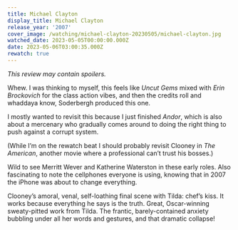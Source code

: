 ```yaml
---
title: Michael Clayton
display_title: Michael Clayton
release_year: '2007'
cover_image: /watching/michael-clayton-20230505/michael-clayton.jpg
watched_date: 2023-05-05T00:00:00.000Z
date: 2023-05-06T03:00:35.000Z
rewatch: true
---
```

_This review may contain spoilers._

Whew. I was thinking to myself, this feels like _Uncut Gems_ mixed with _Erin Brockovich_ for the class action vibes, and then the credits roll and whaddaya know, Soderbergh produced this one. 

I mostly wanted to revisit this because I just finished _Andor_, which is also about a mercenary who gradually comes around to doing the right thing to push against a corrupt system.

(While I’m on the rewatch beat I should probably revisit Clooney in _The American_, another movie where a professional can’t trust his bosses.)

Wild to see Merritt Wever and Katherine Waterston in these early roles. Also fascinating to note the cellphones everyone is using, knowing that in 2007 the iPhone was about to change everything. 

Clooney’s amoral, venal, self-loathing final scene with Tilda: chef’s kiss. It works because everything he says is the truth. Great, Oscar-winning sweaty-pitted work from Tilda. The frantic, barely-contained anxiety bubbling under all her words and gestures, and that dramatic collapse!
